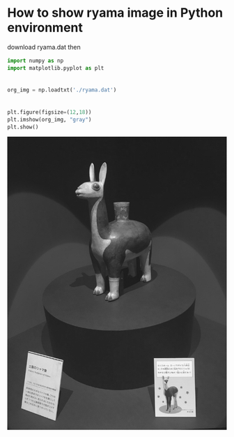 # How to show ryama image in Python environment

download ryama.dat then

````python
import numpy as np
import matplotlib.pyplot as plt


org_img = np.loadtxt('./ryama.dat')


plt.figure(figsize=(12,18))
plt.imshow(org_img, "gray")
plt.show()
````

![ryama image (1024x786)](./ryama_gray.png "ryama image (1024x786)")
